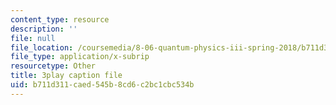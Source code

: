 ```yaml
---
content_type: resource
description: ''
file: null
file_location: /coursemedia/8-06-quantum-physics-iii-spring-2018/b711d311caed545b8cd6c2bc1cbc534b_FXRRP-PB4Bk.vtt
file_type: application/x-subrip
resourcetype: Other
title: 3play caption file
uid: b711d311-caed-545b-8cd6-c2bc1cbc534b
---
```

